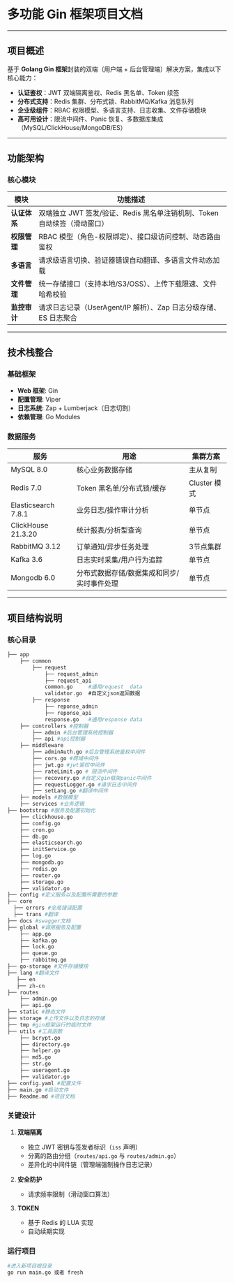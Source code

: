# 多功能 Gin 框架项目文档

---

## 项目概述
基于 **Golang Gin 框架**封装的双端（用户端 + 后台管理端）解决方案，集成以下核心能力：
- **认证鉴权**：JWT 双端隔离鉴权、Redis 黑名单、Token 续签
- **分布式支持**：Redis 集群、分布式锁、RabbitMQ/Kafka 消息队列
- **企业级组件**：RBAC 权限模型、多语言支持、日志收集、文件存储模块
- **高可用设计**：限流中间件、Panic 恢复、多数据库集成（MySQL/ClickHouse/MongoDB/ES）

---

## 功能架构

### 核心模块
| 模块                | 功能描述                                                                 |
|---------------------|------------------------------------------------------------------------|
| **认证体系**         | 双端独立 JWT 签发/验证、Redis 黑名单注销机制、Token 自动续签（滑动窗口）   |
| **权限管理**         | RBAC 模型（角色-权限绑定）、接口级访问控制、动态路由鉴权                  |
| **多语言**           | 请求级语言切换、验证器错误自动翻译、多语言文件动态加载                    |
| **文件管理**         | 统一存储接口（支持本地/S3/OSS）、上传下载限速、文件哈希校验               |
| **监控审计**         | 请求日志记录（UserAgent/IP 解析）、Zap 日志分级存储、ES 日志聚合          |

---

## 技术栈整合

### 基础框架
- **Web 框架**: Gin
- **配置管理**: Viper
- **日志系统**: Zap + Lumberjack（日志切割）
- **依赖管理**: Go Modules

### 数据服务
| 服务             | 用途                               | 集群方案              |
|------------------|-----------------------------------|---------------------|
| MySQL 8.0        | 核心业务数据存储                   | 主从复制            |
| Redis 7.0        | Token 黑名单/分布式锁/缓存         | Cluster 模式        |
| Elasticsearch 7.8.1| 业务日志/操作审计分析               | 单节点          |
| ClickHouse 21.3.20  | 统计报表/分析型查询                 | 单节点           |
| RabbitMQ 3.12  | 订单通知/异步任务处理                 | 3节点集群     |
| Kafka 3.6  | 日志实时采集/用户行为追踪                 | 单节点     |
| Mongodb 6.0  | 分布式数据存储/数据集成和同步/实时事件处理        | 单节点     |

---

## 项目结构说明

### 核心目录
```bash
├── app
    ├── common
        ├── request
            ├── request_admin
            ├── request_api
            common.go     #通用request  data
            validator.go  #自定义json返回数据
        ├── response
            ├── reponse_admin
            ├── reponse_api
            response.go   #通用response data
    ├── controllers #控制器
        ├── admin #后台管理系统控制器
        ├── api #api控制器
    ├── middleware
        ├── adminAuth.go #后台管理系统鉴权中间件
        ├── cors.go #跨域中间件 
        ├── jwt.go #jwt鉴权中间件
        ├── rateLimit.go # 限流中间件
        ├── recovery.go #自定义gin框架panic中间件
        ├── requestLogger.go #请求日志中间件
        ├── setLang.go #翻译中间件
    ├── models #数据模型
    ├── services #业务逻辑
├── bootstrap #服务及配置初始化
    ├── clickhouse.go
    ├── config.go
    ├── cron.go
    ├── db.go
    ├── elasticsearch.go
    ├── initService.go
    ├── log.go
    ├── mongodb.go
    ├── redis.go
    ├── router.go
    ├── storage.go
    ├── validator.go
├── config #定义服务以及配置所需要的参数
├── core
  ├── errors #全局错误配置
  ├── trans #翻译
├── docs #swagger文档
├── global #调用服务及配置
    ├── app.go
    ├── kafka.go
    ├── lock.go
    ├── queue.go
    ├── rabbitmq.go
├── go-storage #文件存储模块
├── lang #翻译文件
   ├── en
   ├── zh-cn
├── routes
    ├── admin.go
    ├── api.go
├── static #静态文件
├── storage #上传文件以及日志的存储
├── tmp #gin框架运行的临时文件
├── utils #工具函数
    ├── bcrypt.go
    ├── directory.go
    ├── helper.go
    ├── md5.go
    ├── str.go
    ├── useragent.go
    ├── validator.go
├── config.yaml #配置文件
├── main.go #启动文件
├── Readme.md #项目文档
```

### 关键设计
1. **双端隔离**  
   - 独立 JWT 密钥与签发者标识（`iss` 声明）
   - 分离的路由分组（`routes/api.go` 与 `routes/admin.go`）
   - 差异化的中间件链（管理端强制操作日志记录）

2. **安全防护**
   - 请求频率限制（滑动窗口算法）

3. **TOKEN**
   - 基于 Redis 的 LUA 实现
   - 自动续期实现

### 运行项目
```bash
#进入新项目根目录
go run main.go 或者 fresh
```